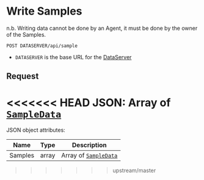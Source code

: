 # Write Samples

n.b. Writing data cannot be done by an Agent, it must be done by the owner of the Samples.

```
POST DATASERVER/api/sample
```

* `DATASERVER` is the base URL for the [DataServer](../../../environment.md)

## Request 

<<<<<<< HEAD
JSON: Array of [`SampleData`](../core_resources.md#sampledata)
=======
JSON object attributes:

| Name | Type | Description |
|-|-|-|
| Samples | array | Array of [`SampleData`](../core_resources.md#sampledata) |
>>>>>>> upstream/master

